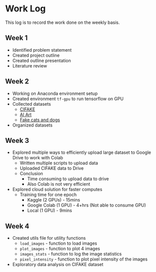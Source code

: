# Work Log

This log is to record the work done on the weekly basis.

## Week 1

-   Identified problem statement
-   Created project outline
-   Created outline presentation
-   Literature review

## Week 2

-   Working on Anaconda environment setup
-   Created environment `tf-gpu` to run tensorflow on GPU
-   Collected datasets
    -   [CIFAKE](https://www.kaggle.com/datasets/birdy654/cifake-real-and-ai-generated-synthetic-images?resource=download)
    -   [AI Art](https://www.kaggle.com/datasets/superpotato9/dalle-recognition-dataset)
    -   [Fake cats and dogs](https://www.kaggle.com/datasets/mattop/ai-cat-and-dog-images-dalle-mini/code)
-   Organized datasets

## Week 3

-   Explored multiple ways to efficiently upload large dataset to Google Drive to work with Colab
    -   Written multiple scripts to upload data
    -   Uploaded CIFAKE data to Drive
    -   Conclusion
        -   Time consuming to upload data to drive
        -   Also Colab is not very efficient
-   Explored cloud solution for faster computes
    -   Training time for one epoch
        -   Kaggle (2 GPUs) - 15mins
        -   Google Colab (1 GPU) - 4+hrs (Not able to consume GPU)
        -   Local (1 GPU) - 9mins

## Week 4

-   Created utils file for utility functions
    -   `load_images` - function to load images
    -   `plot_images` - function to plot 4 images
    -   `images_stats` - function to log the image statistics
    -   `pixel_intensity` - function to plot pixel intensity of the images
-   Exploratory data analysis on CIFAKE dataset
